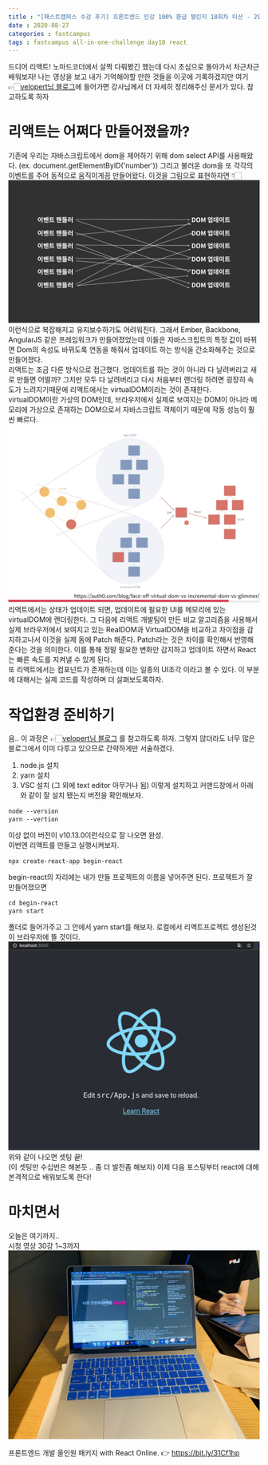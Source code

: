 ```yaml
---
title : "[패스트캠퍼스 수강 후기] 프론트엔드 인강 100% 환급 챌린지 18회차 미션 - 29강 React 입문"
date : 2020-08-27
categories : fastcampus 
tags : fastcampus all-in-one-challenge day18 react 
---
```

드디어 리액트! 노마드코더에서 살짝 다뤄봤긴 했는데 다시 초심으로 돌아가서 차근차근 배워보자!
나는 영상을 보고 내가 기억해야할 만한 것들을 이곳에 기록하겠지만 여기 👉🏻[velopert님 블로그](https://react.vlpt.us)에 들어가면 강사님께서 더 자세히 정리해주신 문서가 있다. 참고하도록 하자 

# 리액트는 어쩌다 만들어졌을까?
기존에 우리는 자바스크립트에서 dom을 제어하기 위해 dom select API를 사용해왔다. (ex. document.getElementByID('number')) 그리고 불러온 dom을 또 각각의 이벤트를 주어 동적으로 움직이게끔 만들어왔다. 이것을 그림으로 표현하자면 👇🏻  
![이벤트 이미지](/images/200827-1.png)  
이런식으로 복잡해지고 유지보수하기도 어려워진다. 그래서 Ember, Backbone, AngularJS 같은 프레임워크가 만들어졌었는데 이들은 자바스크립트의 특정 값이 바뀌면 Dom의 속성도 바뀌도록 연동을 해줘서 업데이트 하는 방식을 간소화해주는 것으로 만들어졌다.  
리액트는 조금 다른 방식으로 접근했다. 업데이트를 하는 것이 아니라 다 날려버리고 새로 만들면 어떨까? 그치만 모두 다 날려버리고 다시 처음부터 랜더링 하려면 굉장히 속도가 느려지기때문에 리액트에서는 virtualDOM이라는 것이 존재한다.  
virtualDOM이란 가상의 DOM인데, 브라우저에서 실제로 보여지는 DOM이 아니라 메모리에 가상으로 존재하는 DOM으로서 자바스크립트 객체이기 때문에 작동 성능이 훨씬 빠르다.  
![리액트](/images/200827-2.png)  
리액트에서는 상태가 업데이트 되면, 업데이트에 필요한 UI를 메모리에 있는 virtualDOM에 랜더링한다. 그 다음에 리액트 개발팀이 만든 비교 알고리즘을 사용해서 실제 브라우저에서 보여지고 있는 RealDOM과 VirtualDOM을 비교하고 차이점을 감지하고나서 이것을 실제 돔에 Patch 해준다.
Patch라는 것은 차이를 확인해서 반영해준다는 것을 의미한다. 이를 통해 정말 필요한 변화만 감지하고 업데이트 하면서 React는 빠른 속도를 지켜낼 수 있게 된다.   
또 리액트에서는 컴포넌트가 존재하는데 이는 일종의 UI조각 이라고 볼 수 있다. 이 부분에 대해서는 실제 코드를 작성하며 더 살펴보도록하자. 

# 작업환경 준비하기
음.. 이 과정은 👉🏻[velopert님 블로그](https://react.vlpt.us)  를 참고하도록 하자. 그렇지 않더라도 너무 많은 블로그에서 이미 다루고 있으므로 간략하게만 서술하겠다.  

1. node.js 설치
2. yarn 설치
3. VSC 설치 (그 외에 text editor 아무거나 됨)
이렇게 설치하고 커맨드창에서 아래와 같이 잘 설치 됐는지 버전을 확인해보자.
```
node --version
yarn --vertion
```
이상 없이 버전이 v10.13.0이런식으로 잘 나오면 완성.  
이번엔 리액트를 만들고 실행시켜보자.
```
npx create-react-app begin-react
```
begin-react의 자리에는 내가 만들 프로젝트의 이름을 넣어주면 된다.  프로젝트가 잘 만들어졌으면 
```
cd begin-react
yarn start
```
폴더로 들어가주고 그 안에서 yarn start를 해보자. 로컬에서 리액트프로젝트 생성된것이 브라우저에 뜰 것이다.   
![리액트 실행](/images/200827-3.png)  
위와 같이 나오면 셋팅 끝!  
(이 셋팅만 수십번은 해본듯 .. 좀 더 발전좀 해보자)
이제 다음 포스팅부터 react에 대해 본격적으로 배워보도록 한다!

# 마치면서
오늘은 여기까지..    
시청 영상 30강 1~3까지
![수강인증이미지](/images/200827-4.jpeg)
   
프론트엔드 개발 올인원 패키지 with React Online. 👉 https://bit.ly/31Cf1hp